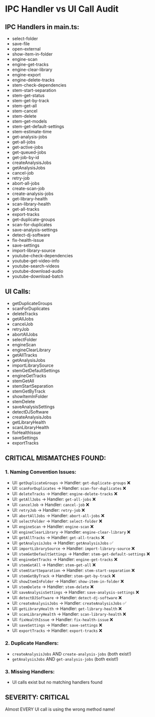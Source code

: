 # IPC Handler vs UI Call Audit

## IPC Handlers in main.ts:
- select-folder
- save-file
- open-external
- show-item-in-folder
- engine-scan
- engine-get-tracks
- engine-clear-library
- engine-export
- engine-delete-tracks
- stem-check-dependencies
- stem-start-separation
- stem-get-status
- stem-get-by-track
- stem-get-all
- stem-cancel
- stem-delete
- stem-get-models
- stem-get-default-settings
- stem-estimate-time
- get-analysis-jobs
- get-all-jobs
- get-active-jobs
- get-queued-jobs
- get-job-by-id
- createAnalysisJobs
- getAnalysisJobs
- cancel-job
- retry-job
- abort-all-jobs
- create-scan-job
- create-analysis-jobs
- get-library-health
- scan-library-health
- get-all-tracks
- export-tracks
- get-duplicate-groups
- scan-for-duplicates
- save-analysis-settings
- detect-dj-software
- fix-health-issue
- save-settings
- import-library-source
- youtube-check-dependencies
- youtube-get-video-info
- youtube-search-videos
- youtube-download-audio
- youtube-download-batch

## UI Calls:
- getDuplicateGroups
- scanForDuplicates
- deleteTracks
- getAllJobs
- cancelJob
- retryJob
- abortAllJobs
- selectFolder
- engineScan
- engineClearLibrary
- getAllTracks
- getAnalysisJobs
- importLibrarySource
- stemGetDefaultSettings
- engineGetTracks
- stemGetAll
- stemStartSeparation
- stemGetByTrack
- showItemInFolder
- stemDelete
- saveAnalysisSettings
- detectDJSoftware
- createAnalysisJobs
- getLibraryHealth
- scanLibraryHealth
- fixHealthIssue
- saveSettings
- exportTracks

## CRITICAL MISMATCHES FOUND:

### 1. Naming Convention Issues:
- UI: `getDuplicateGroups` → Handler: `get-duplicate-groups` ❌
- UI: `scanForDuplicates` → Handler: `scan-for-duplicates` ❌
- UI: `deleteTracks` → Handler: `engine-delete-tracks` ❌
- UI: `getAllJobs` → Handler: `get-all-jobs` ❌
- UI: `cancelJob` → Handler: `cancel-job` ❌
- UI: `retryJob` → Handler: `retry-job` ❌
- UI: `abortAllJobs` → Handler: `abort-all-jobs` ❌
- UI: `selectFolder` → Handler: `select-folder` ❌
- UI: `engineScan` → Handler: `engine-scan` ❌
- UI: `engineClearLibrary` → Handler: `engine-clear-library` ❌
- UI: `getAllTracks` → Handler: `get-all-tracks` ❌
- UI: `getAnalysisJobs` → Handler: `getAnalysisJobs` ✅
- UI: `importLibrarySource` → Handler: `import-library-source` ❌
- UI: `stemGetDefaultSettings` → Handler: `stem-get-default-settings` ❌
- UI: `engineGetTracks` → Handler: `engine-get-tracks` ❌
- UI: `stemGetAll` → Handler: `stem-get-all` ❌
- UI: `stemStartSeparation` → Handler: `stem-start-separation` ❌
- UI: `stemGetByTrack` → Handler: `stem-get-by-track` ❌
- UI: `showItemInFolder` → Handler: `show-item-in-folder` ❌
- UI: `stemDelete` → Handler: `stem-delete` ❌
- UI: `saveAnalysisSettings` → Handler: `save-analysis-settings` ❌
- UI: `detectDJSoftware` → Handler: `detect-dj-software` ❌
- UI: `createAnalysisJobs` → Handler: `createAnalysisJobs` ✅
- UI: `getLibraryHealth` → Handler: `get-library-health` ❌
- UI: `scanLibraryHealth` → Handler: `scan-library-health` ❌
- UI: `fixHealthIssue` → Handler: `fix-health-issue` ❌
- UI: `saveSettings` → Handler: `save-settings` ❌
- UI: `exportTracks` → Handler: `export-tracks` ❌

### 2. Duplicate Handlers:
- `createAnalysisJobs` AND `create-analysis-jobs` (both exist!)
- `getAnalysisJobs` AND `get-analysis-jobs` (both exist!)

### 3. Missing Handlers:
- UI calls exist but no matching handlers found

## SEVERITY: CRITICAL
Almost EVERY UI call is using the wrong method name!